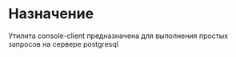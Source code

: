 # Назначение
  Утилита console-client предназначена для выполнения простых запросов на сервере postgresql